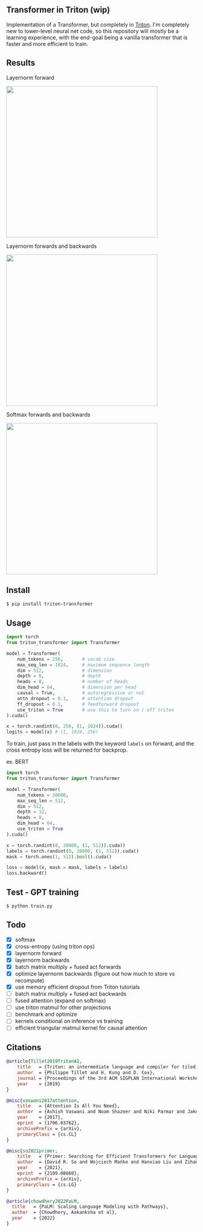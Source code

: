 ## Transformer in Triton (wip)

Implementation of a Transformer, but completely in <a href="https://triton-lang.org/">Triton</a>. I'm completely new to lower-level neural net code, so this repository will mostly be a learning experience, with the end-goal being a vanilla transformer that is faster and more efficient to train.

## Results

Layernorm forward

<img src="./images/layernorm.png" width="400px"></img>

Layernorm forwards and backwards

<img src="./images/layernorm-forward-backward.png" width="400px"></img>

Softmax forwards and backwards

<img src="./images/softmax.png" width="400px"></img>

## Install

```bash
$ pip install triton-transformer
```

## Usage

```python
import torch
from triton_transformer import Transformer

model = Transformer(
    num_tokens = 256,       # vocab size
    max_seq_len = 1024,     # maximum sequence length
    dim = 512,              # dimension
    depth = 6,              # depth
    heads = 8,              # number of heads
    dim_head = 64,          # dimension per head
    causal = True,          # autoregressive or not
    attn_dropout = 0.1,     # attention dropout
    ff_dropout = 0.1,       # feedforward dropout
    use_triton = True       # use this to turn on / off triton
).cuda()

x = torch.randint(0, 256, (1, 1024)).cuda()
logits = model(x) # (1, 1024, 256)
```

To train, just pass in the labels with the keyword `labels` on forward, and the cross entropy loss will be returned for backprop.

ex. BERT

```python
import torch
from triton_transformer import Transformer

model = Transformer(
    num_tokens = 20000,
    max_seq_len = 512,
    dim = 512,
    depth = 12,
    heads = 8,
    dim_head = 64,
    use_triton = True
).cuda()

x = torch.randint(0, 20000, (1, 512)).cuda()
labels = torch.randint(0, 20000, (1, 512)).cuda()
mask = torch.ones(1, 512).bool().cuda()

loss = model(x, mask = mask, labels = labels)
loss.backward()
```

## Test - GPT training

```bash
$ python train.py
```

## Todo

- [x] softmax
- [x] cross-entropy (using triton ops)
- [x] layernorm forward
- [x] layernorm backwards
- [x] batch matrix multiply + fused act forwards
- [x] optimize layernorm backwards (figure out how much to store vs recompute)
- [x] use memory efficient dropout from Triton tutorials
- [ ] batch matrix multiply + fused act backwards
- [ ] fused attention (expand on softmax)
- [ ] use triton matmul for other projections
- [ ] benchmark and optimize
- [ ] kernels conditional on inference vs training
- [ ] efficient triangular matmul kernel for causal attention

## Citations

```bibtex
@article{Tillet2019TritonAI,
    title   = {Triton: an intermediate language and compiler for tiled neural network computations},
    author  = {Philippe Tillet and H. Kung and D. Cox},
    journal = {Proceedings of the 3rd ACM SIGPLAN International Workshop on Machine Learning and Programming Languages},
    year    = {2019}
}
```

```bibtex
@misc{vaswani2017attention,
    title   = {Attention Is All You Need}, 
    author  = {Ashish Vaswani and Noam Shazeer and Niki Parmar and Jakob Uszkoreit and Llion Jones and Aidan N. Gomez and Lukasz Kaiser and Illia Polosukhin},
    year    = {2017},
    eprint  = {1706.03762},
    archivePrefix = {arXiv},
    primaryClass = {cs.CL}
}
```

```bibtex
@misc{so2021primer,
    title   = {Primer: Searching for Efficient Transformers for Language Modeling},
    author  = {David R. So and Wojciech Mańke and Hanxiao Liu and Zihang Dai and Noam Shazeer and Quoc V. Le},
    year    = {2021},
    eprint  = {2109.08668},
    archivePrefix = {arXiv},
    primaryClass = {cs.LG}
}
```

```bibtex
@article{chowdhery2022PaLM,
  title   = {PaLM: Scaling Language Modeling with Pathways},
  author  = {Chowdhery, Aakanksha et al},
  year    = {2022}
}
```
